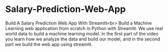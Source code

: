 # Salary-Prediction-Web-App
Build A Salary Prediction Web App With Streamlit&lt;br> Build a Machine Learning web application from scratch in Python with Streamlit. We use real world data to build a machine learning model. In the first part of the video you learn how we analyze the data and build our model, and in the second part we build the web app using streamlit.
